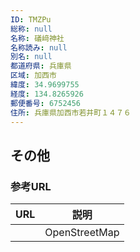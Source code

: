 ```yaml
---
ID: TMZPu
総称: null
名称: 礒﨑神社
名称読み: null
別名: null
都道府県: 兵庫県
区域: 加西市
緯度: 34.9699755
経度: 134.8265926
郵便番号: 6752456
住所: 兵庫県加西市若井町１４７６
---
```


## その他

### 参考URL

| URL | 説明          |
| --- | ------------- |
|     | OpenStreetMap |
